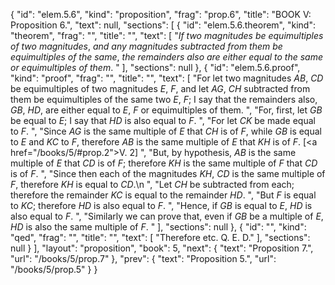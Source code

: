 {
  "id": "elem.5.6",
  "kind": "proposition",
  "frag": "prop.6",
  "title": "BOOK V: Proposition 6.",
  "text": null,
  "sections": [
    {
      "id": "elem.5.6.theorem",
      "kind": "theorem",
      "frag": "",
      "title": "",
      "text": [
        "<var>If two magnitudes be equimultiples of two magnitudes</var>, <var>and any magnitudes subtracted from them be equimultiples of the same</var>, <var>the remainders also are either equal to the same or equimultiples of them</var>. "
      ],
      "sections": null
    },
    {
      "id": "elem.5.6.proof",
      "kind": "proof",
      "frag": "",
      "title": "",
      "text": [
        "For let two magnitudes <var>AB</var>, <var>CD</var> be equimultiples of two magnitudes <var>E</var>, <var>F</var>, and let <var>AG</var>, <var>CH</var> subtracted from them be equimultiples of the same two <var>E</var>, <var>F</var>;  I say that the remainders also, <var>GB</var>, <var>HD</var>, are either equal to <var>E</var>, <var>F</var> or equimultiples of them. ",
        "For, first, let <var>GB</var> be equal to <var>E</var>; I say that <var>HD</var> is also equal to <var>F</var>. ",
        "For let <var>CK</var> be made equal to <var>F</var>. ",
        "Since <var>AG</var> is the same multiple of <var>E</var> that <var>CH</var> is of <var>F</var>, while <var>GB</var> is equal to <var>E</var> and <var>KC</var> to <var>F</var>, therefore <var>AB</var> is the same multiple of <var>E</var> that <var>KH</var> is of <var>F</var>. [<a href=\"/books/5/#prop.2\">V. 2</a>] ",
        "But, by hypothesis, <var>AB</var> is the same multiple of <var>E</var> that <var>CD</var> is of <var>F</var>; therefore <var>KH</var> is the same multiple of <var>F</var> that <var>CD</var> is of <var>F</var>. ",
        "Since then each of the magnitudes <var>KH</var>, <var>CD</var> is the same multiple of <var>F</var>, therefore <var>KH</var> is equal to <var>CD</var>.\n       ",
        "Let <var>CH</var> be subtracted from each; therefore the remainder <var>KC</var> is equal to the remainder <var>HD</var>. ",
        "But <var>F</var> is equal to <var>KC</var>; therefore <var>HD</var> is also equal to <var>F</var>. ",
        "Hence, if <var>GB</var> is equal to <var>E</var>, <var>HD</var> is also equal to <var>F</var>. ",
        "Similarly we can prove that, even if <var>GB</var> be a multiple of <var>E</var>, <var>HD</var> is also the same multiple of <var>F</var>. "
      ],
      "sections": null
    },
    {
      "id": "",
      "kind": "qed",
      "frag": "",
      "title": "",
      "text": [
        "Therefore etc. Q. E. D."
      ],
      "sections": null
    }
  ],
  "layout": "proposition",
  "book": 5,
  "next": {
    "text": "Proposition 7.",
    "url": "/books/5/prop.7"
  },
  "prev": {
    "text": "Proposition 5.",
    "url": "/books/5/prop.5"
  }
}
